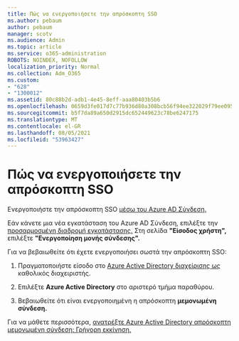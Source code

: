 ```yaml
---
title: Πώς να ενεργοποιήσετε την απρόσκοπτη SSO
ms.author: pebaum
author: pebaum
manager: scotv
ms.audience: Admin
ms.topic: article
ms.service: o365-administration
ROBOTS: NOINDEX, NOFOLLOW
localization_priority: Normal
ms.collection: Adm_O365
ms.custom:
- "628"
- "1300012"
ms.assetid: 80c88b2d-adb1-4e45-8eff-aaa80403b5b6
ms.openlocfilehash: 0659d3fe017d7c77b936d80a308bcb56f94ee322029f79ee095ebeec0b8ea7c1
ms.sourcegitcommit: b5f7da89a650d2915dc652449623c78be6247175
ms.translationtype: MT
ms.contentlocale: el-GR
ms.lasthandoff: 08/05/2021
ms.locfileid: "53963427"
---
```

# <a name="how-to-enable-seamless-sso"></a>Πώς να ενεργοποιήσετε την απρόσκοπτη SSO

Ενεργοποιήστε την απρόσκοπτη SSO [μέσω του Azure AD Σύνδεση.](https://docs.microsoft.com/azure/active-directory/connect/active-directory-aadconnect)
  
Εάν κάνετε μια νέα εγκατάσταση του Azure AD Σύνδεση, επιλέξτε την [προσαρμοσμένη διαδρομή εγκατάστασης.](https://docs.microsoft.com/azure/active-directory/connect/active-directory-aadconnect-get-started-custom) Στη σελίδα **"Είσοδος χρήστη",** επιλέξτε **"Ενεργοποίηση μονής σύνδεσης".**
  
Για να βεβαιωθείτε ότι έχετε ενεργοποιήσει σωστά την απρόσκοπτη SSO:
  
1. Πραγματοποιήστε είσοδο στο [Azure Active Directory διαχείρισης ως](https://aad.portal.azure.com) καθολικός διαχειριστής.

2. Επιλέξτε **Azure Active Directory** στο αριστερό τμήμα παραθύρου.

3. Βεβαιωθείτε ότι είναι ενεργοποιημένη η απρόσκοπτη **μεμονωμένη σύνδεση.**

Για να μάθετε περισσότερα, [ανατρέξτε Azure Active Directory απρόσκοπτη μεμονωμένη σύνδεση: Γρήγορη εκκίνηση.](https://docs.microsoft.com/azure/active-directory/connect/active-directory-aadconnect-sso-quick-start)
  